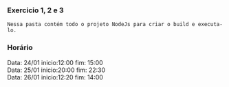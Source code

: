 ### Exercicio 1, 2 e 3
	Nessa pasta contém todo o projeto NodeJs para criar o build e executa-lo. 

### Horário

      
Data: 24/01  inicio:12:00    fim: 15:00 <br/>
Data: 25/01  inicio:20:00    fim: 22:30 <br/>
Data: 26/01  inicio:12:20    fim: 14:00 
